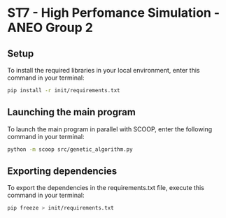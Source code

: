 # ST7 - High Perfomance Simulation - ANEO Group 2

## Setup

To install the required libraries in your local environment, enter this command in your terminal:
```bash
pip install -r init/requirements.txt
```

## Launching the main program

To launch the main program in parallel with SCOOP, enter the following command in your terminal:
```bash
python -m scoop src/genetic_algorithm.py
```

## Exporting dependencies

To export the dependencies in the requirements.txt file, execute this command in your terminal:
```bash
pip freeze > init/requirements.txt
```